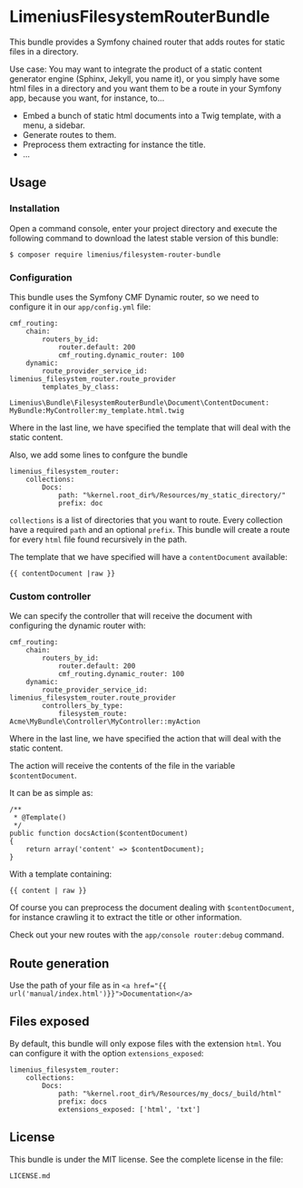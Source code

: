 # LimeniusFilesystemRouterBundle

This bundle provides a Symfony chained router that adds routes for static files in a directory.

Use case: You may want to integrate the product of a static content generator engine (Sphinx, Jekyll, you name it),
or you simply have some html files in a directory and you want them to be a route
in your Symfony app, because you want, for instance, to...

* Embed a bunch of static html documents into a Twig template, with a menu, a sidebar.
* Generate routes to them.
* Preprocess them extracting for instance the title.
* ...

## Usage
### Installation

Open a command console, enter your project directory and execute the following command to download the latest stable version of this bundle:

    $ composer require limenius/filesystem-router-bundle

### Configuration

This bundle uses the Symfony CMF Dynamic router, so we need to configure it in our `app/config.yml` file:

    cmf_routing:
        chain:
            routers_by_id:
                router.default: 200
                cmf_routing.dynamic_router: 100
        dynamic:
            route_provider_service_id: limenius_filesystem_router.route_provider
            templates_by_class:
                Limenius\Bundle\FilesystemRouterBundle\Document\ContentDocument: MyBundle:MyController:my_template.html.twig

Where in the last line, we have specified the template that will deal with the static content.

Also, we add some lines to confgure the bundle

    limenius_filesystem_router:
        collections:
            Docs:
                path: "%kernel.root_dir%/Resources/my_static_directory/"
                prefix: doc

`collections` is a list of directories that you want to route.
Every collection have a required `path` and an optional `prefix`.
This bundle will create a route for every `html` file found recursively in the path.

The template that we have specified will have a `contentDocument` available:
    
    {{ contentDocument |raw }}    

### Custom controller

We can specify the controller that will receive the document with configuring the dynamic router with:

    cmf_routing:
        chain:
            routers_by_id:
                router.default: 200
                cmf_routing.dynamic_router: 100
        dynamic:
            route_provider_service_id: limenius_filesystem_router.route_provider
            controllers_by_type:
                filesystem_route: Acme\MyBundle\Controller\MyController::myAction
Where in the last line, we have specified the action that will deal with the static content.

The action will receive the contents of the file in the variable `$contentDocument`.

It can be as simple as:

    /**
     * @Template()
     */
    public function docsAction($contentDocument)
    {
        return array('content' => $contentDocument);
    }

With a template containing:

    {{ content | raw }}    

Of course you can preprocess the document dealing with `$contentDocument`, for instance crawling it to extract the title or other information.

Check out your new routes with the `app/console router:debug` command.

## Route generation

Use the path of your file as in `<a href="{{ url('manual/index.html')}}">Documentation</a>`

## Files exposed

By default, this bundle will only expose files with the extension `html`. You can configure it with the option `extensions_exposed`:

    limenius_filesystem_router:
        collections:
            Docs:
                path: "%kernel.root_dir%/Resources/my_docs/_build/html"
                prefix: docs
                extensions_exposed: ['html', 'txt']

## License

This bundle is under the MIT license. See the complete license in the file:

    LICENSE.md

